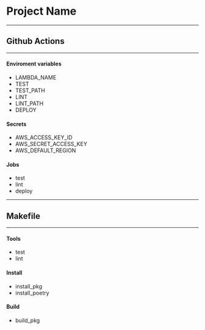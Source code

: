 # Project Name

---
## Github Actions
---
#### Enviroment variables
- LAMBDA_NAME
- TEST
- TEST_PATH
- LINT
- LINT_PATH
- DEPLOY
  
#### Secrets
- AWS_ACCESS_KEY_ID
- AWS_SECRET_ACCESS_KEY
- AWS_DEFAULT_REGION

#### Jobs
- test
- lint
- deploy

---
## Makefile
---
#### Tools
- test
- lint

#### Install
- install_pkg
- install_poetry

#### Build
- build_pkg